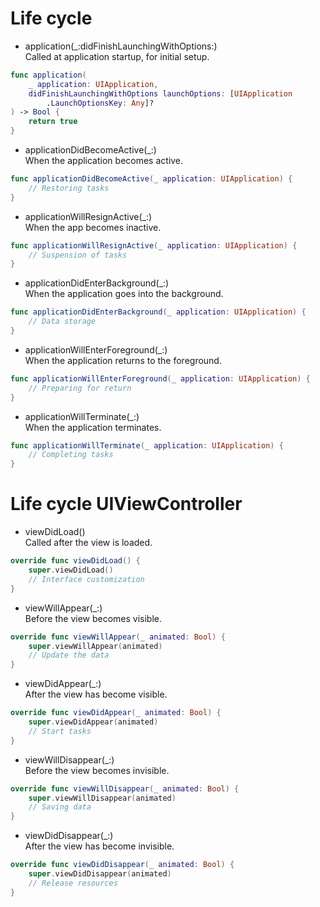 # Life cycle

- application(_:didFinishLaunchingWithOptions:)<br>
Called at application startup, for initial setup.
```swift
func application(
    _ application: UIApplication,
    didFinishLaunchingWithOptions launchOptions: [UIApplication
        .LaunchOptionsKey: Any]?
) -> Bool {
    return true
}
```
- applicationDidBecomeActive(_:)<br>
When the application becomes active.
```swift
func applicationDidBecomeActive(_ application: UIApplication) {
    // Restoring tasks
}
```
- applicationWillResignActive(_:)<br>
When the app becomes inactive.
```swift
func applicationWillResignActive(_ application: UIApplication) {
    // Suspension of tasks
}
```
- applicationDidEnterBackground(_:)<br>
When the application goes into the background.
```swift
func applicationDidEnterBackground(_ application: UIApplication) {
    // Data storage
}
```
- applicationWillEnterForeground(_:)<br>
When the application returns to the foreground.
```swift
func applicationWillEnterForeground(_ application: UIApplication) {
    // Preparing for return
}
```
- applicationWillTerminate(_:)<br>
When the application terminates.
```swift
func applicationWillTerminate(_ application: UIApplication) {
    // Completing tasks
}
```

# Life cycle UIViewController

- viewDidLoad()<br>
Called after the view is loaded.
```swift
override func viewDidLoad() {
    super.viewDidLoad()
    // Interface customization
}
```
- viewWillAppear(_:)<br>
Before the view becomes visible.
```swift
override func viewWillAppear(_ animated: Bool) {
    super.viewWillAppear(animated)
    // Update the data 
}
```
- viewDidAppear(_:)<br>
After the view has become visible.
```swift
override func viewDidAppear(_ animated: Bool) {
    super.viewDidAppear(animated)
    // Start tasks
}
```
- viewWillDisappear(_:)<br>
Before the view becomes invisible.
```swift
override func viewWillDisappear(_ animated: Bool) {
    super.viewWillDisappear(animated)
    // Saving data
}
```
- viewDidDisappear(_:)<br>
After the view has become invisible.
```swift
override func viewDidDisappear(_ animated: Bool) {
    super.viewDidDisappear(animated)
    // Release resources
}
```